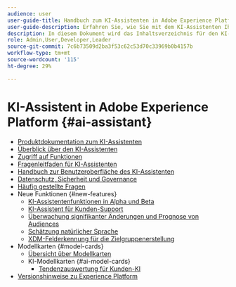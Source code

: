 ```yaml
---
audience: user
user-guide-title: Handbuch zum KI-Assistenten in Adobe Experience Platform
user-guide-description: Erfahren Sie, wie Sie mit dem KI-Assistenten Ihren Workflow mit Adobe Experience Platform und Real-Time Customer Data Platform beschleunigen können.
description: In diesem Dokument wird das Inhaltsverzeichnis für den KI-Assistenten in Adobe Experience Platform aufgeführt.
role: Admin,User,Developer,Leader
source-git-commit: 7c6b73509d2ba3f53c62c53d70c33969b0b4157b
workflow-type: tm+mt
source-wordcount: '115'
ht-degree: 29%

---
```



# KI-Assistent in Adobe Experience Platform {#ai-assistant}

* [Produktdokumentation zum KI-Assistenten](landing.md)
* [Überblick über den KI-Assistenten](home.md)
* [Zugriff auf Funktionen](access.md)
* [Fragenleitfaden für KI-Assistenten](questions.md)
* [Handbuch zur Benutzeroberfläche des KI-Assistenten](ui-guide.md)
* [Datenschutz, Sicherheit und Governance](privacy.md)
* [Häufig gestellte Fragen](faq.md)
* Neue Funktionen {#new-features}
   * [KI-Assistentenfunktionen in Alpha und Beta](./new-features/alpha-beta.md)
   * [KI-Assistent für Kunden-Support](./new-features/customer-support.md)
   * [Überwachung signifikanter Änderungen und Prognose von Audiences](./new-features/audience-forecasting.md)
   * [Schätzung natürlicher Sprache](./new-features/natural-language.md)
   * [XDM-Felderkennung für die Zielgruppenerstellung](./new-features/xdm-field-discovery.md)
* Modellkarten {#model-cards}
   * [Übersicht über Modellkarten](./model-cards/overview.md)
   * KI-Modellkarten {#ai-model-cards}
      * [Tendenzauswertung für Kunden-KI](./model-cards/ai-model-cards/customer-ai.md)
* [Versionshinweise zu Experience Platform](https://experienceleague.adobe.com/de/docs/experience-platform/release-notes/latest)

